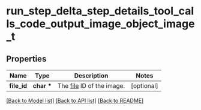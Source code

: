 # run_step_delta_step_details_tool_calls_code_output_image_object_image_t

## Properties
Name | Type | Description | Notes
------------ | ------------- | ------------- | -------------
**file_id** | **char \*** | The [file](/docs/api-reference/files) ID of the image. | [optional] 

[[Back to Model list]](../README.md#documentation-for-models) [[Back to API list]](../README.md#documentation-for-api-endpoints) [[Back to README]](../README.md)


